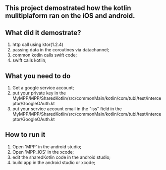 ## This project demostrated how the kotlin mulitiplaform ran on the **iOS** and **android**.


## What did it demostrate?

1) http call using ktor(1.2.4)
2) passing data in the coroutines via datachannel;
3) common kotlin calls swift code;
4) swift calls kotlin;

## What you need to do

1) Get a google service account;
2) put your private key in the 
MyMPP/MPP/SharedKotlin/src/commonMain/kotlin/com/tubi/test/interceptor/GoogleOAuth.kt
3) put your service account email in the "iss" field in the 
MyMPP/MPP/SharedKotlin/src/commonMain/kotlin/com/tubi/test/interceptor/GoogleOAuth.kt

## How to run it
1) Open 'MPP' in the android studio;
2) Open 'MPP_IOS' in the xcode;
3) edit the sharedKotlin code in the android studio;
4) build app in the android studio or xcode;

